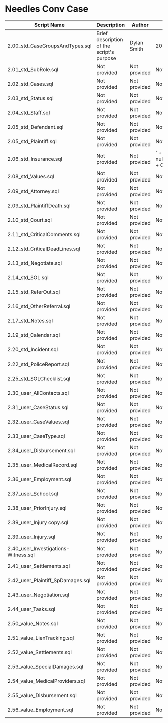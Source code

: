# Needles Conv Case

| Script Name | Description | Author | Date |
|-------------|-------------|--------|------|
| 2.00_std_CaseGroupsAndTypes.sql | Brief description of the script's purpose | Dylan Smith | 2024-09-09 |
| 2.01_std_SubRole.sql | Not provided | Not provided | Not provided |
| 2.02_std_Cases.sql | Not provided | Not provided | Not provided |
| 2.03_std_Status.sql | Not provided | Not provided | Not provided |
| 2.04_std_Staff.sql | Not provided | Not provided | Not provided |
| 2.05_std_Defendant.sql | Not provided | Not provided | Not provided |
| 2.05_std_Plaintiff.sql | Not provided | Not provided | Not provided |
| 2.06_std_Insurance.sql | Not provided | Not provided | ' + nullif(convert(varchar,Ud.NCM),'') + CHAR(13),'') + |
| 2.08_std_Values.sql | Not provided | Not provided | Not provided |
| 2.09_std_Attorney.sql | Not provided | Not provided | Not provided |
| 2.09_std_PlaintiffDeath.sql | Not provided | Not provided | Not provided |
| 2.10_std_Court.sql | Not provided | Not provided | Not provided |
| 2.11_std_CriticalComments.sql | Not provided | Not provided | Not provided |
| 2.12_std_CriticalDeadLines.sql | Not provided | Not provided | Not provided |
| 2.13_std_Negotiate.sql | Not provided | Not provided | Not provided |
| 2.14_std_SOL.sql | Not provided | Not provided | Not provided |
| 2.15_std_ReferOut.sql | Not provided | Not provided | Not provided |
| 2.16_std_OtherReferral.sql | Not provided | Not provided | Not provided |
| 2.17_std_Notes.sql | Not provided | Not provided | Not provided |
| 2.19_std_Calendar.sql | Not provided | Not provided | Not provided |
| 2.20_std_Incident.sql | Not provided | Not provided | Not provided |
| 2.22_std_PoliceReport.sql | Not provided | Not provided | Not provided |
| 2.25_std_SOLChecklist.sql | Not provided | Not provided | Not provided |
| 2.30_user_AllContacts.sql | Not provided | Not provided | Not provided |
| 2.31_user_CaseStatus.sql | Not provided | Not provided | Not provided |
| 2.32_user_CaseValues.sql | Not provided | Not provided | Not provided |
| 2.33_user_CaseType.sql | Not provided | Not provided | Not provided |
| 2.34_user_Disbursement.sql | Not provided | Not provided | Not provided |
| 2.35_user_MedicalRecord.sql | Not provided | Not provided | Not provided |
| 2.36_user_Employment.sql | Not provided | Not provided | Not provided |
| 2.37_user_School.sql | Not provided | Not provided | Not provided |
| 2.38_user_PriorInjury.sql | Not provided | Not provided | Not provided |
| 2.39_user_Injury copy.sql | Not provided | Not provided | Not provided |
| 2.39_user_Injury.sql | Not provided | Not provided | Not provided |
| 2.40_user_Investigations-Witness.sql | Not provided | Not provided | Not provided |
| 2.41_user_Settlements.sql | Not provided | Not provided | Not provided |
| 2.42_user_Plaintiff_SpDamages.sql | Not provided | Not provided | Not provided |
| 2.43_user_Negotiation.sql | Not provided | Not provided | Not provided |
| 2.44_user_Tasks.sql | Not provided | Not provided | Not provided |
| 2.50_value_Notes.sql | Not provided | Not provided | Not provided |
| 2.51_value_LienTracking.sql | Not provided | Not provided | Not provided |
| 2.52_value_Settlements.sql | Not provided | Not provided | Not provided |
| 2.53_value_SpecialDamages.sql | Not provided | Not provided | Not provided |
| 2.54_value_MedicalProviders.sql | Not provided | Not provided | Not provided |
| 2.55_value_Disbursement.sql | Not provided | Not provided | Not provided |
| 2.56_value_Employment.sql | Not provided | Not provided | Not provided |
